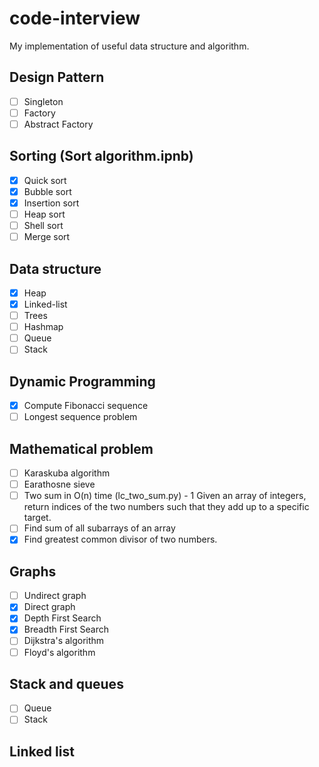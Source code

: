 # code-interview
My implementation of useful data structure and algorithm.

## Design Pattern
- [ ] Singleton
- [ ] Factory
- [ ] Abstract Factory

## Sorting (Sort algorithm.ipnb)
- [x] Quick sort  
- [x] Bubble sort 
- [x] Insertion sort 
- [ ] Heap sort
- [ ] Shell sort
- [ ] Merge sort

## Data structure
- [x] Heap  
- [x] Linked-list  
- [ ] Trees  
- [ ] Hashmap
- [ ] Queue
- [ ] Stack
## Dynamic Programming
- [x] Compute Fibonacci sequence  
- [ ] Longest sequence problem  

## Mathematical problem
- [ ] Karaskuba algorithm  
- [ ] Earathosne sieve  
- [ ] Two sum in O(n) time (lc_two_sum.py) - 1 Given an array of integers, return indices of the two numbers such that they add up to a specific target.
- [ ] Find sum of all subarrays of an array  
- [x] Find greatest common divisor of two numbers.

## Graphs
- [ ] Undirect graph  
- [x] Direct graph  
- [x] Depth First Search  
- [x] Breadth First Search  
- [ ] Dijkstra's algorithm  
- [ ] Floyd's algorithm  
## Stack and queues 
- [ ] Queue  
- [ ] Stack  

## Linked list 
